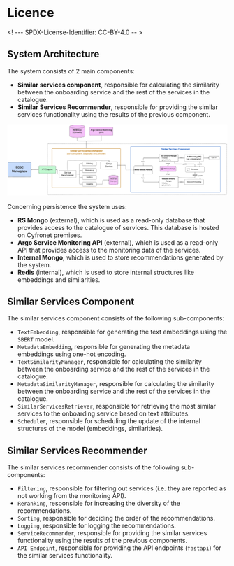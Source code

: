 # Licence

<! --- SPDX-License-Identifier: CC-BY-4.0  -- >

## System Architecture

The system consists of 2 main components:

- **Similar services component**, responsible for calculating the similarity between the onboarding service and the rest of the services in the catalogue.
- **Similar Services Recommender**, responsible for providing the similar services functionality using the results of the previous component.

![System Architecture](assets/similar_services_architecture.png)

Concerning persistence the system uses:

- **RS Mongo** (external), which is used as a read-only database that provides access to the catalogue of services. This database is hosted on Cyfronet premises.
- **Argo Service Monitoring API** (external), which is used as a read-only API that provides access to the monitoring data of the services.
- **Internal Mongo**, which is used to store recommendations generated by the system.
- **Redis** (internal), which is used to store internal structures like embeddings and similarities.

## Similar Services Component

The similar services component consists of the following sub-components:

- `TextEmbedding`, responsible for generating the text embeddings using the `SBERT` model.
- `MetadataEmbedding`, responsible for generating the metadata embeddings using one-hot encoding.
- `TextSimilarityManager`, responsible for calculating the similarity between the onboarding service and the rest of the services in the catalogue.
- `MetadataSimilarityManager`, responsible for calculating the similarity between the onboarding service and the rest of the services in the catalogue.
- `SimilarServicesRetriever`, responsible for retrieving the most similar services to the onboarding service based on text attributes.
- `Scheduler`, responsible for scheduling the update of the internal structures of the model (embeddings, similarities).

## Similar Services Recommender

The similar services recommender consists of the following sub-components:

- `Filtering`, responsible for filtering out services (i.e. they are reported as not working from the monitoring API).
- `Reranking`, responsible for increasing the diversity of the recommendations.
- `Sorting`, responsible for deciding the order of the recommendations.
- `Logging`, responsible for logging the recommendations.
- `ServiceRecommender`, responsible for providing the similar services functionality using the results of the previous components.
- `API Endpoint`, responsible for providing the API endpoints (`fastapi`) for the similar services functionality.
